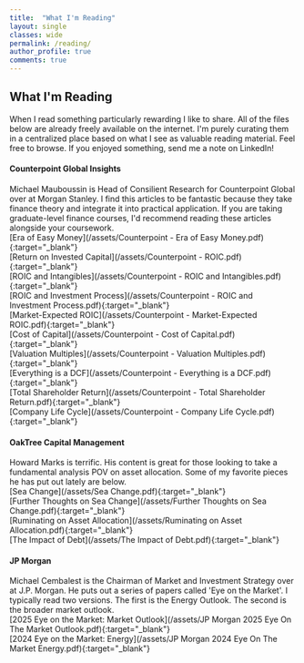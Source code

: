 ```yaml
---
title:  "What I'm Reading"
layout: single
classes: wide
permalink: /reading/
author_profile: true
comments: true
---
```


<h2> What I'm Reading </h2>
When I read something particularly rewarding I like to share. All of the files below are already freely available on the internet. I'm purely curating them in a centralized place based on what I see as valuable reading material. Feel free to browse. If you enjoyed something, send me a note on LinkedIn! <br>

#### Counterpoint Global Insights
Michael Mauboussin is Head of Consilient Research for Counterpoint Global over at Morgan Stanley. I find this articles to be fantastic because they take finance theory and integrate it into practical application. If you are taking graduate-level finance courses, I'd recommend reading these articles alongside your coursework. <br>
[Era of Easy Money](/assets/Counterpoint - Era of Easy Money.pdf){:target="_blank"}
<br>
[Return on Invested Capital](/assets/Counterpoint - ROIC.pdf){:target="_blank"}
<br>
[ROIC and Intangibles](/assets/Counterpoint - ROIC and Intangibles.pdf){:target="_blank"}<br>
[ROIC and Investment Process](/assets/Counterpoint - ROIC and Investment Process.pdf){:target="_blank"}
<br>
[Market-Expected ROIC](/assets/Counterpoint - Market-Expected ROIC.pdf){:target="_blank"}
<br>
[Cost of Capital](/assets/Counterpoint - Cost of Capital.pdf){:target="_blank"}
<br>
[Valuation Multiples](/assets/Counterpoint - Valuation Multiples.pdf){:target="_blank"}
<br>
[Everything is a DCF](/assets/Counterpoint - Everything is a DCF.pdf){:target="_blank"}
<br>
[Total Shareholder Return](/assets/Counterpoint - Total Shareholder Return.pdf){:target="_blank"}
<br>
[Company Life Cycle](/assets/Counterpoint - Company Life Cycle.pdf){:target="_blank"}
<br>


#### OakTree Capital Management
Howard Marks is terrific. His content is great for those looking to take a fundamental analysis POV on asset allocation. Some of my favorite pieces he has put out lately are below. <br>
[Sea Change](/assets/Sea Change.pdf){:target="_blank"}
<br>
[Further Thoughts on Sea Change](/assets/Further Thoughts on Sea Change.pdf){:target="_blank"}
<br>
[Ruminating on Asset Allocation](/assets/Ruminating on Asset Allocation.pdf){:target="_blank"}
<br>
[The Impact of Debt](/assets/The Impact of Debt.pdf){:target="_blank"}
<br>

#### JP Morgan
Michael Cembalest is the Chairman of Market and Investment Strategy over at J.P. Morgan. He puts out a series of papers called 'Eye on the Market'. I typically read two versions. The first is the Energy Outlook. The second is the broader market outlook. <br>
[2025 Eye on the Market: Market Outlook](/assets/JP Morgan 2025 Eye On The Market Outlook.pdf){:target="_blank"}
<br>
[2024 Eye on the Market: Energy](/assets/JP Morgan 2024 Eye On The Market Energy.pdf){:target="_blank"}

